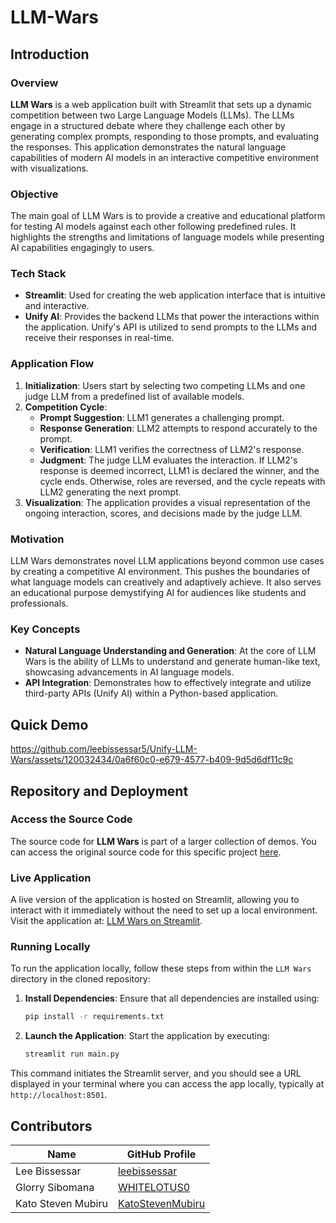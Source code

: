 # LLM-Wars

## Introduction
### Overview
**LLM Wars** is a web application built with Streamlit that sets up a dynamic competition between two Large Language Models (LLMs). The LLMs engage in a structured debate where they challenge each other by generating complex prompts, responding to those prompts, and evaluating the responses. This application demonstrates the natural language capabilities of modern AI models in an interactive competitive environment with visualizations.

### Objective
The main goal of LLM Wars is to provide a creative and educational platform for testing AI models against each other following predefined rules. It highlights the strengths and limitations of language models while presenting AI capabilities engagingly to users.

### Tech Stack
- **Streamlit**: Used for creating the web application interface that is intuitive and interactive.
- **Unify AI**: Provides the backend LLMs that power the interactions within the application. Unify's API is utilized to send prompts to the LLMs and receive their responses in real-time.

### Application Flow
1. **Initialization**: Users start by selecting two competing LLMs and one judge LLM from a predefined list of available models.
2. **Competition Cycle**:
   - **Prompt Suggestion**: LLM1 generates a challenging prompt.
   - **Response Generation**: LLM2 attempts to respond accurately to the prompt.
   - **Verification**: LLM1 verifies the correctness of LLM2's response.
   - **Judgment**: The judge LLM evaluates the interaction. If LLM2's response is deemed incorrect, LLM1 is declared the winner, and the cycle ends. Otherwise, roles are reversed, and the cycle repeats with LLM2 generating the next prompt.
3. **Visualization**: The application provides a visual representation of the ongoing interaction, scores, and decisions made by the judge LLM.

### Motivation
LLM Wars demonstrates novel LLM applications beyond common use cases by creating a competitive AI environment. This pushes the boundaries of what language models can creatively and adaptively achieve. It also serves an educational purpose demystifying AI for audiences like students and professionals.

### Key Concepts
- **Natural Language Understanding and Generation**: At the core of LLM Wars is the ability of LLMs to understand and generate human-like text, showcasing advancements in AI language models.
- **API Integration**: Demonstrates how to effectively integrate and utilize third-party APIs (Unify AI) within a Python-based application.

## Quick Demo
https://github.com/leebissessar5/Unify-LLM-Wars/assets/120032434/0a6f60c0-e679-4577-b409-9d5d6df11c9c

## Repository and Deployment
### Access the Source Code
The source code for **LLM Wars** is part of a larger collection of demos. You can access the original source code for this specific project [here](https://github.com/leebissessar5/Unify-LLM-Wars).

### Live Application
A live version of the application is hosted on Streamlit, allowing you to interact with it immediately without the need to set up a local environment. Visit the application at: [LLM Wars on Streamlit](https://unify-llm-wars-tftznesvztdt2bwsqgub3r.streamlit.app/).

### Running Locally
To run the application locally, follow these steps from within the `LLM Wars` directory in the cloned repository:

1. **Install Dependencies**: Ensure that all dependencies are installed using:
    ```bash
    pip install -r requirements.txt
    ```

2. **Launch the Application**: Start the application by executing:
    ```bash
    streamlit run main.py
    ```
This command initiates the Streamlit server, and you should see a URL displayed in your terminal where you can access the app locally, typically at `http://localhost:8501`.

## Contributors
| Name | GitHub Profile |
|------|----------------|
| Lee Bissessar | [leebissessar](https://github.com/leebissessar5) |
| Glorry Sibomana | [WHITELOTUS0](https://github.com/WHITELOTUS0) |
| Kato Steven Mubiru | [KatoStevenMubiru](https://github.com/KatoStevenMubiru) |
